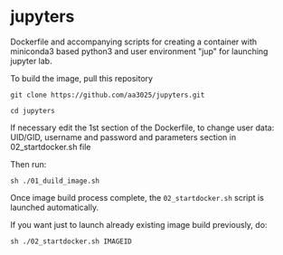 # jupyters

Dockerfile and accompanying scripts for creating a container with miniconda3 based python3 and user environment "jup" for launching jupyter lab.

To build the image, pull this repository

`git clone https://github.com/aa3025/jupyters.git`

`cd jupyters`

If necessary edit the 1st section of the Dockerfile, to change user data: UID/GID, username and password and parameters section in 02_startdocker.sh file

Then run:

`sh ./01_duild_image.sh`

Once image build process complete, the `02_startdocker.sh` script is launched automatically.

If you want just to launch already existing image build previously, do:

`sh ./02_startdocker.sh IMAGEID`
